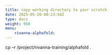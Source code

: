 ```yaml
---
title: copy working directory to your scratch
date: 2025-05-20-00:23:54Z
type: docs 
weight: 950
menu: 
    rivanna-alphafold:
---
```



cp –r /project/rivanna-training/alphafold .


